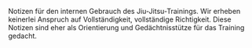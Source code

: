 Notizen für den internen Gebrauch des Jiu-Jitsu-Trainings. Wir erheben keinerlei Anspruch auf Vollständigkeit, vollständige Richtigkeit. Diese Notizen sind eher als Orientierung und Gedächtnisstütze für das Training gedacht.
